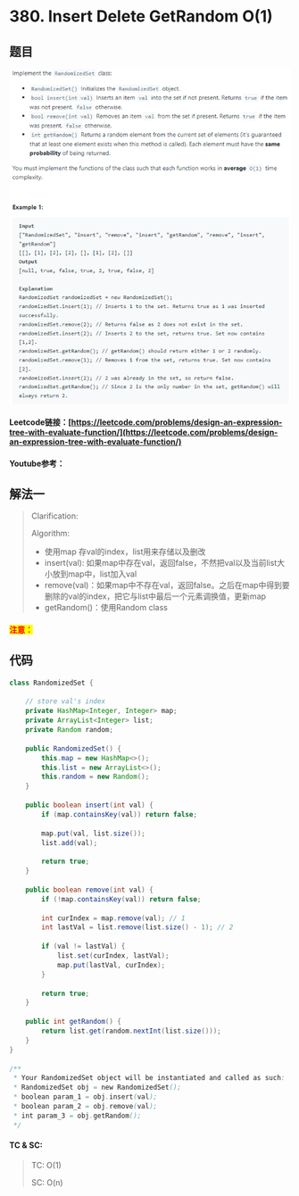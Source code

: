 # 380. Insert Delete GetRandom O(1)

## 题目

![](<.gitbook/assets/image (146).png>)

#### Leetcode链接：[https://leetcode.com/problems/design-an-expression-tree-with-evaluate-function/](https://leetcode.com/problems/design-an-expression-tree-with-evaluate-function/)

#### Youtube参考：

## 解法一

> Clarification:&#x20;
>
> Algorithm:&#x20;
>
> * 使用map 存val的index，list用来存储以及删改
> * insert(val): 如果map中存在val，返回false，不然把val以及当前list大小放到map中，list加入val
> * remove(val)：如果map中不存在val，返回false。之后在map中得到要删除的val的index，把它与list中最后一个元素调换值，更新map
> * getRandom()：使用Random class

#### <mark style="color:red;">注意：</mark>

## 代码

```java
class RandomizedSet {

    // store val's index
    private HashMap<Integer, Integer> map;
    private ArrayList<Integer> list;
    private Random random;
    
    public RandomizedSet() {
        this.map = new HashMap<>();
        this.list = new ArrayList<>();
        this.random = new Random();
    }
    
    public boolean insert(int val) {
        if (map.containsKey(val)) return false;
        
        map.put(val, list.size());
        list.add(val);
        
        return true;
    }
    
    public boolean remove(int val) {
        if (!map.containsKey(val)) return false;
        
        int curIndex = map.remove(val); // 1
        int lastVal = list.remove(list.size() - 1); // 2
        
        if (val != lastVal) {
            list.set(curIndex, lastVal);
            map.put(lastVal, curIndex);
        }
        
        return true;
    }
    
    public int getRandom() {
        return list.get(random.nextInt(list.size()));
    }
}

/**
 * Your RandomizedSet object will be instantiated and called as such:
 * RandomizedSet obj = new RandomizedSet();
 * boolean param_1 = obj.insert(val);
 * boolean param_2 = obj.remove(val);
 * int param_3 = obj.getRandom();
 */
```

#### TC & SC:&#x20;

> TC: O(1)
>
> SC: O(n)

